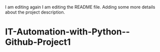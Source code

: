 
I am editing again
I am editing the README file. Adding some more details about the project description.

# IT-Automation-with-Python--Github-Project1
